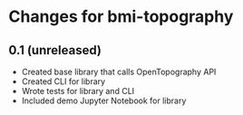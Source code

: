 Changes for bmi-topography
==========================

0.1 (unreleased)
----------------

* Created base library that calls OpenTopography API
* Created CLI for library
* Wrote tests for library and CLI
* Included demo Jupyter Notebook for library
